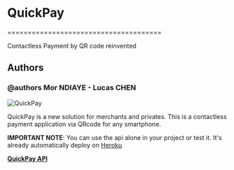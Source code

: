 #           QuickPay
======================================
   
Contactless Payment by QR code reinvented

## Authors
### @authors Mor NDIAYE - Lucas CHEN 

![QuickPay](https://lh3.googleusercontent.com/qU5CaBK-MU8c2nIoTDkdkPnGm5iPbhrsy4ZOMVzmTSqGj1dulY-M5siBJEkLz2-n33QKPN21qMA)


QuickPay is a new solution for merchants and privates. This is a contactless payment application via QRcode for any smartphone.


**IMPORTANT NOTE**: You can use the api alone in your project or test it. It's already automatically deploy on [Heroku](https://heroku.com)

**[QuickPay API](https://quickpay-api.herokuapp.com/)**
